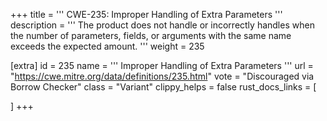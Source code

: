 +++
title = '''
CWE-235: Improper Handling of Extra Parameters
'''
description	= '''
The product does not handle or incorrectly handles when the number of parameters, fields, or arguments with the same name exceeds the expected amount.
'''
weight = 235

[extra]
id = 235
name = '''
Improper Handling of Extra Parameters
'''
url = "https://cwe.mitre.org/data/definitions/235.html"
vote = "Discouraged via Borrow Checker"
class = "Variant"
clippy_helps = false
rust_docs_links = [
	
]
+++
